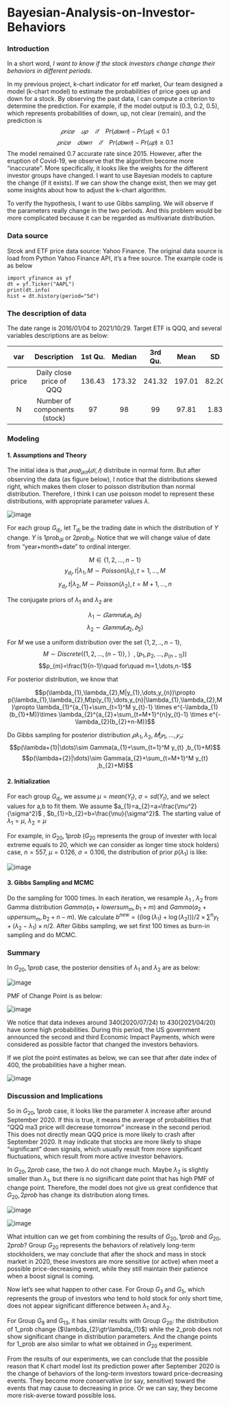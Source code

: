 # Bayesian-Analysis-on-Investor-Behaviors
 
### Introduction
In a short word, *I want to know if the stock investors change change their behaviors in different periods*.

In my previous project, k-chart indicator for etf market, Our team designed a model (k-chart model) to estimate the probabilities of price goes up and down for a stock.
By observing the past data, I can compute a criterion to determine the prediction. 
For example, if the model output is (0.3, 0.2, 0.5), which represents probabilities of down, up, not clear (remain), and the prediction is
$$𝑝𝑟𝑖𝑐𝑒\quad 𝑢𝑝\quad 𝑖𝑓\quad Pr(𝑑𝑜𝑤𝑛)−Pr(𝑢𝑝)<0.1$$ 
$$𝑝𝑟𝑖𝑐𝑒\quad 𝑑𝑜𝑤𝑛\quad 𝑖𝑓\quad Pr(𝑑𝑜𝑤𝑛)−Pr(𝑢𝑝)≥0.1$$
The model remained 0.7 accurate rate since 2015. 
However, after the eruption of Covid-19, we observe that the algorithm become more “inaccurate”. 
More specifically, it looks like the weights for the different investor groups have changed. 
I want to use Bayesian models to capture the change (if it exists). 
If we can show the change exist, then we may get some insights about how to adjust the k-chart algorithm.

To verify the hypothesis, I want to use Gibbs sampling. 
We will observe if the parameters really change in the two periods. 
And this problem would be more complicated because it can be regarded as multivariate distribution.

### Data source
Stcok and ETF price data source: Yahoo Finance. 
The original data source is load from Python Yahoo Finance API, it’s a free source. The example code is as below
```{python}
import yfinance as yf
dt = yf.Ticker("AAPL")
print(dt.info)
hist = dt.history(period="5d")
```

### The description of data
The date range is 2016/01/04 to 2021/10/29. Target ETF is QQQ, and several variables descriptions are as below:

|var |Description |1st Qu. |Median |3rd Qu.| Mean|SD|
|:----:|:----:|:----:|:----:|:----:|:----:|:----:|
|price |Daily close price of QQQ|136.43| 173.32| 241.32| 197.01| 82.20|
|N |Number of components (stock)|97| 98| 99| 97.81| 1.83|

### Modeling
#### 1. Assumptions and Theory
The initial idea is that $𝑝𝑟𝑜𝑏_{𝑑𝑖𝑓𝑓}(𝑑𝑖,𝑡)$ distribute in normal form. 
But after observing the data (as figure below), I notice that the distributions skewed right, which makes them closer to poisson distribution than normal distribution. Therefore, I think I can use poisson model to represent these distributions, with appropriate parameter values $\lambda$.

![image](https://github.com/highwaycus/Bayesian-Analysis-on-Investor-Behaviors/blob/main/1_4_3.png)

For each group $G_{d_i}$, let $T_{d_i}$ be the trading date in which the distribution of $Y$ change. $Y$ is $1prob_{di}$ or $2prob_{di}$. 
Notice that we will change value of date from “year+month+date” to ordinal interger.

$$M\in\{1,2,\dots,n-1\}$$
$$y_{d_{i}},t|\lambda_{1},M\sim Poisson(\lambda_{1}),t=1,\dots,M$$
$$y_{d_{i}},t|\lambda_{2},M\sim Poisson(\lambda_{2}),t=M+1,\dots,n$$

The conjugate priors of $\lambda_{1}$ and $\lambda_{2}$ are

$$\lambda_{1}\sim 𝐺𝑎𝑚𝑚𝑎(𝑎_{1},𝑏_{1})$$
$$\lambda_{2}\sim 𝐺𝑎𝑚𝑚𝑎(𝑎_{2},𝑏_{2})$$

For $M$ we use a uniform distribution over the set $\{1, 2, .., n-1\}$,
$$M\sim Discrete(\{1,2,\dots,(n-1)\},）,(p_{1},p_{2},\dots,p_{(n-1)} ))$$
$$p_{m}=\frac{1}{n-1}\quad for\quad m=1,\dots,n-1$$

For posterior distribution, we know that

$$p(\lambda_{1},\lambda_{2},M|y_{1},\dots,y_{n})\propto p(\lambda_{1},\lambda_{2},M)p(y_{1},\dots,y_{n}|\lambda_{1},\lambda_{2},M)\propto \lambda_{1}^{a_{1}+\sum_{t=1}^M y_{t}-1} \times e^{-\lambda_{1}(b_{1}+M)}\times \lambda_{2}^{a_{2}+\sum_{t=M+1}^{n}y_{t}-1} \times e^{-\lambda_{2}(b_{2}+n-M)}$$

Do Gibbs sampling for posterior distribution $𝑝\lambda_{1},\lambda_{2},𝑀|𝑦_{1},\dots,𝑦_{𝑛}$:
$$p(\lambda+{1}|\dots)\sim Gamma(a_{1}+\sum_{t=1}^M y_{t} ,b_{1}+M)$$
$$p(\lambda+{2}|\dots)\sim Gamma(a_{2}+\sum_{t=M+1}^M y_{t} ,b_{2}+M)$$

#### 2.	Initialization
For each group $G_{d_{i}}$, we assume $\mu=mean(Y_{t})$, $\sigma=sd(Y_{t})$, and we select values for a,b to fit them. 
We assume $a_{1}=a_{2}=a=\frac{\mu^2}{\sigma^2}$ , $b_{1}=b_{2}=b=\frac{\mu}{\sigma^2}$.
The starting value of $\lambda_{1}=\mu$, $\lambda_{2}=\mu$

For example, in $G_{20},1prob$ ($G_{20}$ represents the group of invester with local extreme equals to 20, which we can consider as longer time stock holders) case, $n=557$, $\mu=0.126$, $\sigma=0.106$, the distribution of prior $p(\lambda_{1})$ is like:

![image](https://github.com/highwaycus/Bayesian-Analysis-on-Investor-Behaviors/blob/main/2_1_1.png)

#### 3. Gibbs Sampling and MCMC

Do the sampling for $1000$ times. 
In each iteration, we resample $\lambda_{1}$  , $\lambda_{2}$ from Gamma distribution $Gamma(a_{1} + lowersum_{m}, b_{1} + m)$ and $Gamma(a_{2}+uppersum_{m},b_{2}+n-m)$. 
We calculate $b^{new}=((\log⁡(\lambda_{1})+\log⁡(\lambda_{2})))/2\times \sum^n y_{t} +(\lambda_{2}-\lambda_{1})\times n/2$.
After Gibbs sampling, we set first 100 times as burn-in sampling and do MCMC.

### Summary
In $G_{20},1prob$ case, the posterior densities of $\lambda_{1}$ and $\lambda_{2}$ are as below:

![image](https://github.com/highwaycus/Bayesian-Analysis-on-Investor-Behaviors/blob/main/2_4_1.png)

PMF of Change Point is as below:

![image](https://github.com/highwaycus/Bayesian-Analysis-on-Investor-Behaviors/blob/main/2_4_2.png)

We notice that data indexes around 340(2020/07/24) to 430(2021/04/20) have some high probabilities. 
During this period, the US government announced the second and third Economic Impact Payments, 
which were considered as possible factor that changed the investors behaviors.

If we plot the point estimates as below, we can see that after date index of 400, the probabilities have a higher mean.

![image](https://github.com/highwaycus/Bayesian-Analysis-on-Investor-Behaviors/blob/main/2_4_3.png)

### Discussion and Implications
So in $G_{20},1prob$ case, it looks like the parameter $\lambda$ increase after around September 2020. 
If this is true, it means the average of probabilities that “QQQ ma3 price will decrease tomorrow” increase in the second period. 
This does not directly mean QQQ price is more likely to crash after September 2020. 
It may indicate that stocks are more likely to shape “significant” down signals, which usually result from more significant fluctuations, which result from more active investor behaviors.

In $G_{20},2prob$ case, the two $\lambda$ do not change much. 
Maybe $\lambda_{2}$ is slightly smaller than $\lambda_{1}$, 
but there is no significant date point that has high PMF of change point. 
Therefore, the model does not give us great confidence that $G_{20},2prob$ has change its distribution along times.

![image](https://github.com/highwaycus/Bayesian-Analysis-on-Investor-Behaviors/blob/main/2_5_1.png)

![image](https://github.com/highwaycus/Bayesian-Analysis-on-Investor-Behaviors/blob/main/2_5_2.png)

What intuition can we get from combining the results of $G_{20},1prob$ and $G_{20},2prob$? 
Group $G_{20}$ represents the behaviors of relatively long-term stockholders, 
we may conclude that after the shock and mass in stock market in 2020, 
these investors are more sensitive (or active) when meet a possible price-decreasing event, 
while they still maintain their patience when a boost signal is coming. 

Now let’s see what happen to other case. For Group $G_{3}$ and $G_{5}$, 
which represents the group of investors who tend to hold stock for only short time, does not appear significant difference between $\lambda_{1}$ and $\lambda_{2}$. 

For Group $G_{8}$ and $G_{13}$, it has similar results with Group $G_{20}$: 
the distribution of 1_prob change ($\lambda_{2}\gtr\lambda_{1}$) while the 2_prob does not show significant change in distribution parameters. 
And the change points for 1_prob are also similar to what we obtained in $G_{20}$ experiment.

From the results of our experiments, we can conclude that the possible reason that K chart model lost its prediction power after September 2020 is the change of behaviors of the long-term investors toward price-decreasing events. 
They become more conservative (or say, sensitive) toward the events that may cause to decreasing in price. Or we can say, they become more risk-averse toward possible loss.
